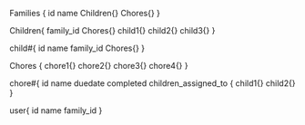 Families {
    id
    name 
    Children{}
    Chores{}
}

Children{
    family_id
    Chores{}
    child1{}
    child2{}
    child3{}
}

child#{
    id
    name
    family_id
    Chores{}
}

Chores {
    chore1{}
    chore2{}
    chore3{}
    chore4{}
}

chore#{
    id
    name
    duedate
    completed
    children_assigned_to {
        child1{}
        child2{}
}

user{
    id
    name
    family_id
}